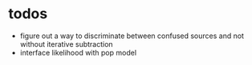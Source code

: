 # todos
  -  figure out a way to discriminate between confused sources and not without iterative subtraction
  - interface likelihood with pop model
